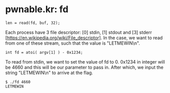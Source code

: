 # pwnable.kr: fd

```
len = read(fd, buf, 32);
```
Each process have 3 file descriptor: [0] stdin, [1] stdout and [3] stderr [https://en.wikipedia.org/wiki/File_descriptor]. In the case, we want to read from one of these stream, such that the value is "LETMEWIN\n". 

```
int fd = atoi( argv[1] ) - 0x1234;
```
To read from stdin, we want to set the value of fd to 0. 0x1234 in integer will be 4660 and this will be our parameter to pass in. After which, we input the string "LETMEWIN\n" to arrive at the flag.

```
$ ./fd 4660
LETMEWIN
```